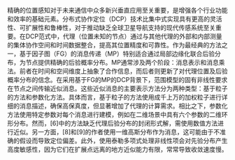 精确的位置感知对于未来通信中众多新兴垂直应用至关重要，是增强各个行业功能和效率的基础元素。分布式协作定位（DCP）技术比集中式实现具有更高的灵活性、可扩展性和鲁棒性，对于推动缺乏全球卫星导航支持的现代传感系统至关重要。在DCP范式中，代理（位置未知的节点）通过与其他代理的外部和内部测量的集体协作空间和时间数据整合，提高其位置精度和可靠性。作为最经典的方法之一，基于因子图（FG）的消息传递（MP）特别适合通过局部边缘化联合后验分布，为节点提供精确的后验概率分布。MP通常涉及两个阶段：消息表示和消息乘法。前者在时间和空间维度上抽象了合作信息，而后者则更新了对代理位置及后验概率分布的信念。在采用基于FG的MP的DCP背景下，范围模型的固有非线性要求在节点之间传输近似消息。这些近似消息的主要表示方法分为两种类型：基于粒子的方法和参数化方法。具体而言，基于粒子的方法使用成千上万的加权粒子进行详细的消息描述，确保高保真度，但显著增加了代理的计算需求。相比之下，参数化方法使用特定参数对每个消息进行建模，例如在二维场景中具有六个参数的二维环形分布。然而，[6]中的方法缺乏代理后验分布的封闭形式解，需使用数值方法进行近似。另一方面，[8]和[9]的作者使用一维高斯分布作为消息，这可能由于不准确的假设而导致定位偏差。此外，使用泰勒多项式处理非线性项会对先验分布产生高度敏感性，因为它们在扩展点远离的地方近似能力有限，常常导致收敛速度慢。
